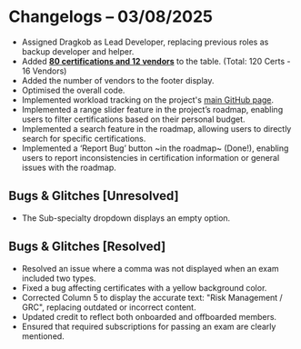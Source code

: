 # Changelogs – 03/08/2025
- Assigned Dragkob as Lead Developer, replacing previous roles as backup developer and helper.
- Added <b><ins>80 certifications and 12 vendors</ins></b> to the table. (Total: 120 Certs - 16 Vendors)
- Added the number of vendors to the footer display.
- Optimised the overall code.
- Implemented workload tracking on the project's [main GitHub page](https://github.com/Dragkob/Security-Certification-Roadmap).
- Implemented a range slider feature in the project’s roadmap, enabling users to filter certifications based on their personal budget.
- Implemented a search feature in the roadmap, allowing users to directly search for specific certifications.
- Implemented a ‘Report Bug’ button ~in the roadmap~ (Done!), enabling users to report inconsistencies in certification information or general issues with the roadmap.

## Bugs & Glitches [Unresolved]
- The Sub-specialty dropdown displays an empty option.

## Bugs & Glitches [Resolved]
- Resolved an issue where a comma was not displayed when an exam included two types.
- Fixed a bug affecting certificates with a yellow background color.
- Corrected Column 5 to display the accurate text: "Risk Management / GRC", replacing outdated or incorrect content.
- Updated credit to reflect both onboarded and offboarded members.
- Ensured that required subscriptions for passing an exam are clearly mentioned.
